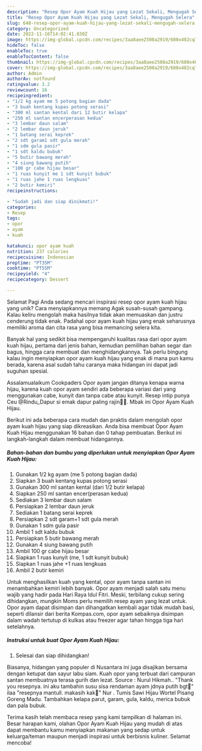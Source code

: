 ```yaml
---
description: "Resep Opor Ayam Kuah Hijau yang Lezat Sekali, Mengugah Selera"
title: "Resep Opor Ayam Kuah Hijau yang Lezat Sekali, Mengugah Selera"
slug: 648-resep-opor-ayam-kuah-hijau-yang-lezat-sekali-mengugah-selera
category: Uncategorized
date: 2022-11-16T14:02:41.830Z
image: https://img-global.cpcdn.com/recipes/3aa8aee2508a2919/680x482cq70/opor-ayam-kuah-hijau-foto-resep-utama.jpg
hideToc: false
enableToc: true
enableTocContent: false
thumbnail: https://img-global.cpcdn.com/recipes/3aa8aee2508a2919/680x482cq70/opor-ayam-kuah-hijau-foto-resep-utama.jpg
cover: https://img-global.cpcdn.com/recipes/3aa8aee2508a2919/680x482cq70/opor-ayam-kuah-hijau-foto-resep-utama.jpg
author: Admin
authorAv: notfound
ratingvalue: 3.2
reviewcount: 16
recipeingredient:
- "1/2 kg ayam me 5 potong bagian dada"
- "3 buah kentang kupas potong serasi"
- "300 ml santan kental dari 12 butir kelapa"
- "250 ml santan encerperasan kedua"
- "3 lembar daun salam"
- "2 lembar daun jeruk"
- "1 batang serai keprek"
- "2 sdt garam1 sdt gula merah"
- "1 sdm gula pasir"
- "1 sdt kaldu bubuk"
- "5 butir bawang merah"
- "4 siung bawang putih"
- "100 gr cabe hijau besar"
- "1 ruas kunyit me 1 sdt kunyit bubuk"
- "1 ruas jahe 1 ruas lengkuas"
- "2 butir kemiri"
recipeinstructions:

- "Sudah jadi dan siap dinikmati!"
categories:
- Resep
tags:
- opor
- ayam
- kuah

katakunci: opor ayam kuah 
nutrition: 237 calories
recipecuisine: Indonesian
preptime: "PT35M"
cooktime: "PT55M"
recipeyield: "4"
recipecategory: Dessert

---
```



Selamat Pagi Anda sedang mencari inspirasi resep opor ayam kuah hijau yang unik? Cara menyiapkannya memang Agak susah-susah gampang. Kalau keliru mengolah maka hasilnya tidak akan memuaskan dan justru cenderung tidak enak. Padahal opor ayam kuah hijau yang enak seharusnya memiliki aroma dan cita rasa yang bisa memancing selera kita.


Banyak hal yang sedikit bisa mempengaruhi kualitas rasa dari opor ayam kuah hijau, pertama dari jenis bahan, kemudian pemilihan bahan segar dan bagus, hingga cara membuat dan menghidangkannya. Tak perlu bingung kalau ingin menyiapkan opor ayam kuah hijau yang enak di mana pun kamu berada, karena asal sudah tahu caranya maka hidangan ini dapat jadi suguhan spesial.

Assalamualaikum Cookpaders Opor ayam jangan ditanya kenapa warna hijau, karena kuah opor ayam sendiri ada beberapa variasi dari yang menggunakan cabe, kunyit dan tanpa cabe atau kunyit. Resep intip punya Ceu @Rindu_Dapur si emak dapur paling rajin🤭🤭. Mbak ini Opor Ayam Kuah Hijau.


Berikut ini ada beberapa cara mudah dan praktis dalam mengolah opor ayam kuah hijau yang siap dikreasikan. Anda bisa membuat Opor Ayam Kuah Hijau menggunakan 16 bahan dan 0 tahap pembuatan. Berikut ini langkah-langkah dalam membuat hidangannya.

<!--inarticleads1-->

##### Bahan-bahan dan bumbu yang diperlukan untuk menyiapkan Opor Ayam Kuah Hijau:

1. Gunakan 1/2 kg ayam (me 5 potong bagian dada)
1. Siapkan 3 buah kentang kupas potong serasi
1. Gunakan 300 ml santan kental (dari 1/2 butir kelapa)
1. Siapkan 250 ml santan encer(perasan kedua)
1. Sediakan 3 lembar daun salam
1. Persiapkan 2 lembar daun jeruk
1. Sediakan 1 batang serai keprek
1. Persiapkan 2 sdt garam+1 sdt gula merah
1. Gunakan 1 sdm gula pasir
1. Ambil 1 sdt kaldu bubuk
1. Persiapkan 5 butir bawang merah
1. Gunakan 4 siung bawang putih
1. Ambil 100 gr cabe hijau besar
1. Siapkan 1 ruas kunyit (me, 1 sdt kunyit bubuk)
1. Siapkan 1 ruas jahe +1 ruas lengkuas
1. Ambil 2 butir kemiri


Untuk menghasilkan kuah yang kental, opor ayam tanpa santan ini menambahkan kemiri lebih banyak. Opor ayam menjadi salah satu menu wajib yang hadir pada Hari Raya Idul Fitri. Meski, terbilang cukup sering dihidangkan, mungkin Moms perlu memilih resep ayam yang lezat untuk. Opor ayam dapat disimpan dan dihangatkan kembali agar tidak mudah basi, seperti dilansir dari berita Kompas.com, opor ayam sebaiknya disimpan dalam wadah tertutup di kulkas atau freezer agar tahan hingga tiga hari setelahnya. 

<!--inarticleads2-->

##### Instruksi untuk buat Opor Ayam Kuah Hijau:


1. Selesai dan siap dihidangkan!

Biasanya, hidangan yang populer di Nusantara ini juga disajikan bersama dengan ketupat dan sayur labu siam. Kuah opor yang terbuat dari campuran santan membuatnya terasa gurih dan lezat. Source : Nurul Hikmah.. &#34;Thank you resepnya. ini aku tambahin susu sisa rendaman ayam jdnya putih bgt🤣&#34; ilaa &#34;resepnya mantull. makasih kak🙏&#34; Nur . Tumis Sawi Hijau Wortel Pisang Goreng Madu. Tambahkan kelapa parut, garam, gula, kaldu, merica bubuk dan pala bubuk. 

Terima kasih telah membaca resep yang kami tampilkan di halaman ini. Besar harapan kami, olahan Opor Ayam Kuah Hijau yang mudah di atas dapat membantu kamu menyiapkan makanan yang sedap untuk keluarga/teman maupun menjadi inspirasi untuk berbisnis kuliner. Selamat mencoba!
